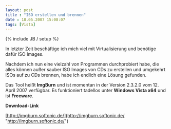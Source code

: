 ```yaml
---
layout: post
title : "ISO erstellen und brennen"
date : 18.05.2007 15:08:07
tags: [Vista]
---
```

{% include JB / setup %}

In letzter Zeit beschäftige ich mich viel mit Virtualisierung und benötige dafür ISO Images.

Nachdem ich nun eine vielzahl von Programmen durchprobiert habe, die alles können außer sauber ISO Images von CDs zu erstellen und umgekehrt ISOs auf zu CDs brennen, habe ich endlich eine Lösung gefunden.

Das Tool heißt **ImgBurn** und ist momentan in der Version 2.3.2.0 vom 12. April 2007 verfügbar. Es funktioniert tadellos unter **Windows Vista x64** und ist **Freeware**.

**Download-Link**

[http://imgburn.softonic.de/](http://imgburn.softonic.de/ "http://imgburn.softonic.de/")
